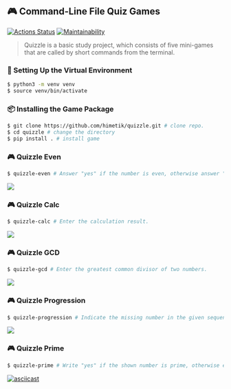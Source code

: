 ## 🎮 Command-Line File Quiz Games
[![Actions Status](https://github.com/himetik/python-project-49/actions/workflows/hexlet-check.yml/badge.svg)](https://github.com/himetik/python-project-49/actions)
[![Maintainability](https://api.codeclimate.com/v1/badges/51c00a674417745f35b0/maintainability)](https://codeclimate.com/github/himetik/python-project-49/maintainability)
> Quizzle is a basic study project, which consists of five mini-games that are called by short commands from the terminal.

### 🔧 Setting Up the Virtual Environment
```sh
$ python3 -m venv venv
$ source venv/bin/activate
```

### 📦 Installing the Game Package
```sh
$ git clone https://github.com/himetik/quizzle.git # clone repo.
$ cd quizzle # change the directory
$ pip install . # install game
```

### 🎮 Quizzle Even
```sh
$ quizzle-even # Answer "yes" if the number is even, otherwise answer "no".
```
[![](https://asciinema.org/a/661904.svg)](https://asciinema.org/a/661904)

### 🎮 Quizzle Calc
```sh
$ quizzle-calc # Enter the calculation result.
```
[![](https://asciinema.org/a/661907.svg)](https://asciinema.org/a/661907)

### 🎮 Quizzle GCD
```sh
$ quizzle-gcd # Enter the greatest common divisor of two numbers.
```
[![](https://asciinema.org/a/V01GRHc2whocERZ0dDwlB1JV6.svg)](https://asciinema.org/a/V01GRHc2whocERZ0dDwlB1JV6)

### 🎮 Quizzle Progression
```sh
$ quizzle-progression # Indicate the missing number in the given sequences.
```
[![](https://asciinema.org/a/661912.svg)](https://asciinema.org/a/661912)

### 🎮 Quizzle Prime
```sh
$ quizzle-prime # Write "yes" if the shown number is prime, otherwise enter "no".
```
[![asciicast](https://asciinema.org/a/661915.svg)](https://asciinema.org/a/661915)

